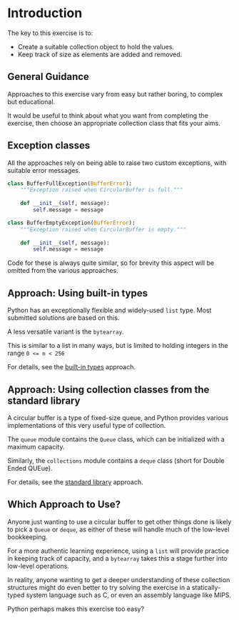 # Introduction

The key to this exercise is to:

- Create a suitable collection object to hold the values.
- Keep track of size as elements are added and removed.

## General Guidance

Approaches to this exercise vary from easy but rather boring, to complex but educational.

It would be useful to think about what you want from completing the exercise, then choose an appropriate collection class that fits your aims.

## Exception classes

All the approaches rely on being able to raise two custom exceptions, with suitable error messages.

```python
class BufferFullException(BufferError):
    """Exception raised when CircularBuffer is full."""
    
    def __init__(self, message):
        self.message = message

class BufferEmptyException(BufferError):
    """Exception raised when CircularBuffer is empty."""
    
    def __init__(self, message):
        self.message = message
```

Code for these is always quite similar, so for brevity this aspect will be omitted from the various approaches.

## Approach: Using built-in types

Python has an exceptionally flexible and widely-used `list` type.
Most submitted solutions are based on this.

A less versatile variant is the `bytearray`.

This  is similar to a list in many ways, but is limited to holding integers in the range `0 <= n < 256`

For details, see the [built-in types][approaches-built-in] approach.

## Approach: Using collection classes from the standard library

A circular buffer is a type of fixed-size queue, and Python provides various implementations of this very useful type of collection.

The `queue` module contains the `Queue` class, which can be initialized with a maximum capacity.

Similarly, the `collections` module contains a `deque` class (short for Double Ended QUEue).

For details, see the [standard library][approaches-standard-library] approach.

## Which Approach to Use?

Anyone just wanting to use a circular buffer to get other things done is likely to pick a `Queue` or `deque`, as either of these will handle much of the low-level bookkeeping.

For a more authentic learning experience, using a `list` will provide practice in keeping track of capacity, and a `bytearray` takes this a stage further into low-level operations.

In reality, anyone wanting to get a deeper understanding of these collection structures might do even better to try solving the exercise in a statically-typed system language such as C, or even an assembly language like MIPS.

Python perhaps makes this exercise too easy?

[approaches-built-in]: https://exercism.org/tracks/python/exercises/circular-buffer/approaches/built-in-types
[approaches-standard-library]: https://exercism.org/tracks/python/exercises/circular-buffer/approaches/standard-library
